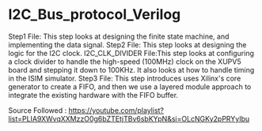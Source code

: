 # I2C_Bus_protocol_Verilog
Step1 File: This step looks at designing the finite state machine, and implementing the data signal.
Step2 File: This step looks at designing the logic for the I2C clock.
I2C_CLK_DIVIDER File:This step looks at configuring a clock divider to handle the high-speed (100MHz) clock on the XUPV5 board and stepping it down to 100KHz.  It also looks at how to handle timing in the ISIM simulator.
Step3 File: This step introduces uses Xilinx's core generator to create a FIFO, and then we use a layered module approach to integrate the existing hardware with the FIFO buffer.

Source Followed :  https://youtube.com/playlist?list=PLIA9XWvqXXMzzO0g6bZTEtjTBv6sbKYpN&si=OLcNGKy2pPRYyIbu
